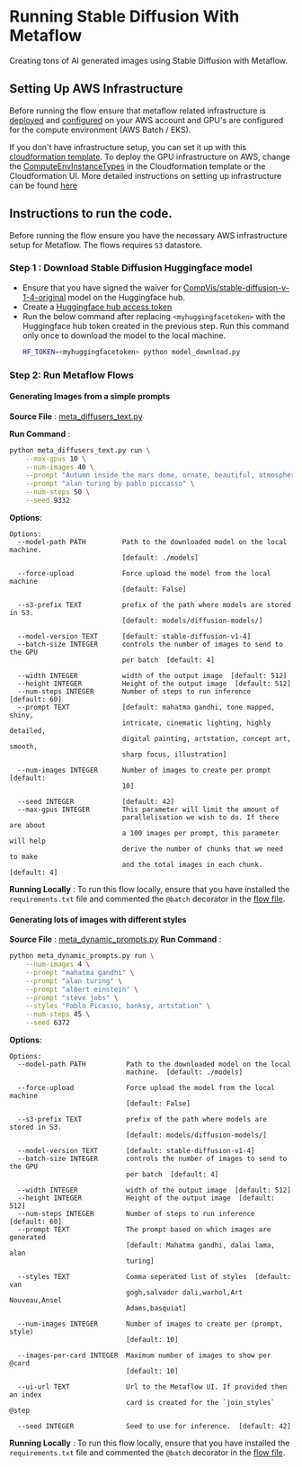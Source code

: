 # Running Stable Diffusion With Metaflow 

Creating tons of AI generated images using Stable Diffusion with Metaflow. 

## Setting Up AWS Infrastructure
Before running the flow ensure that metaflow related infrastructure is [deployed](https://outerbounds.com/docs/aws-deployment-guide/) and [configured](https://outerbounds.com/docs/configure-metaflow/) on your AWS account and GPU's are configured for the compute environment (AWS Batch / EKS). 

If you don't have infrastructure setup, you can set it up with this [cloudformation template](https://github.com/outerbounds/metaflow-tools/blob/master/aws/cloudformation/metaflow-cfn-template.yml). To deploy the GPU infrastructure on AWS, change the [ComputeEnvInstanceTypes](https://github.com/outerbounds/metaflow-tools/blob/d0da1fa4f9aa6845f8091d06a1b7a99962986c98/aws/cloudformation/metaflow-cfn-template.yml#L42) in the Cloudformation template or the Cloudformation UI. More detailed instructions on setting up infrastructure can be found [here](https://outerbounds.com/docs/cloudformation/)

## Instructions to run the code. 
Before running the flow ensure you have the necessary AWS infrastructure setup for Metaflow. The flows requires `S3` datastore. 
### Step 1 : Download Stable Diffusion Huggingface model
- Ensure that you have signed the waiver for [CompVis/stable-diffusion-v-1-4-original](https://huggingface.co/CompVis/stable-diffusion-v-1-4-original) model on the Huggingface hub.
- Create a [Huggingface hub access token](https://huggingface.co/docs/hub/security-tokens)
- Run the below command after replacing `<myhuggingfacetoken>` with the Huggingface hub token created in the previous step. Run this command only once to download the model to the local machine. 
    ```sh
    HF_TOKEN=<myhuggingfacetoken> python model_download.py
    ```
### Step 2: Run Metaflow Flows

#### Generating Images from a simple prompts
**Source File** : [meta_diffusers_text.py](./meta_diffusers_text.py)

**Run Command** : 
```sh
python meta_diffusers_text.py run \
    --max-gpus 10 \
    --num-images 40 \
    --prompt "Autumn inside the mars dome, ornate, beautiful, atmosphere, vibe, mist, smoke, fire, chimney, rain, wet, pristine, puddles by stanley artgerm lau, greg rutkowski, thomas kindkade, alphonse mucha, loish, norman rockwell" \
    --prompt "alan turing by pablo piccasso" \
    --num-steps 50 \
    --seed 9332
```

**Options**:
```
Options:
  --model-path PATH         Path to the downloaded model on the local machine.
                            [default: ./models]

  --force-upload            Force upload the model from the local machine
                            [default: False]

  --s3-prefix TEXT          prefix of the path where models are stored in S3.
                            [default: models/diffusion-models/]

  --model-version TEXT      [default: stable-diffusion-v1-4]
  --batch-size INTEGER      controls the number of images to send to the GPU
                            per batch  [default: 4]

  --width INTEGER           width of the output image  [default: 512]
  --height INTEGER          Height of the output image  [default: 512]
  --num-steps INTEGER       Number of steps to run inference  [default: 60]
  --prompt TEXT             [default: mahatma gandhi, tone mapped, shiny,
                            intricate, cinematic lighting, highly detailed,
                            digital painting, artstation, concept art, smooth,
                            sharp focus, illustration]

  --num-images INTEGER      Number of images to create per prompt  [default:
                            10]

  --seed INTEGER            [default: 42]
  --max-gpus INTEGER        This parameter will limit the amount of
                            parallelisation we wish to do. If there are about
                            a 100 images per prompt, this parameter will help
                            derive the number of chunks that we need to make
                            and the total images in each chunk.  [default: 4]
```

**Running Locally** : To run this flow locally, ensure that you have installed the `requirements.txt` file and commented the `@batch` decorator in the [flow file](./meta_diffusers_text.py). 
#### Generating lots of images with different styles
**Source File** : [meta_dynamic_prompts.py](./meta_dynamic_prompts.py)
**Run Command** : 
```sh
python meta_dynamic_prompts.py run \
    --num-images 4 \
    --prompt "mahatma gandhi" \
    --prompt "alan turing" \
    --prompt "albert einstein" \
    --prompt "steve jobs" \
    --styles "Pablo Picasso, banksy, artstation" \
    --num-steps 45 \
    --seed 6372
```

**Options**:
```
Options:
  --model-path PATH          Path to the downloaded model on the local
                             machine.  [default: ./models]

  --force-upload             Force upload the model from the local machine
                             [default: False]

  --s3-prefix TEXT           prefix of the path where models are stored in S3.
                             [default: models/diffusion-models/]

  --model-version TEXT       [default: stable-diffusion-v1-4]
  --batch-size INTEGER       controls the number of images to send to the GPU
                             per batch  [default: 4]

  --width INTEGER            width of the output image  [default: 512]
  --height INTEGER           Height of the output image  [default: 512]
  --num-steps INTEGER        Number of steps to run inference  [default: 60]
  --prompt TEXT              The prompt based on which images are generated
                             [default: Mahatma gandhi, dalai lama, alan
                             turing]

  --styles TEXT              Comma seperated list of styles  [default: van
                             gogh,salvador dali,warhol,Art Nouveau,Ansel
                             Adams,basquiat]

  --num-images INTEGER       Number of images to create per (prompt, style)
                             [default: 10]

  --images-per-card INTEGER  Maximum number of images to show per @card
                             [default: 10]

  --ui-url TEXT              Url to the Metaflow UI. If provided then an index
                             card is created for the `join_styles` @step

  --seed INTEGER             Seed to use for inference.  [default: 42]
```

**Running Locally** : To run this flow locally, ensure that you have installed the `requirements.txt` file and commented the `@batch` decorator in the [flow file](./meta_dynamic_prompts.py). 